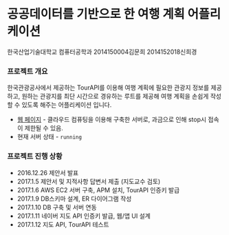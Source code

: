 # 공공데이터를 기반으로 한 여행 계획 어플리케이션 

한국산업기술대학교 컴퓨터공학과
2014150004김문희 2014152018신희경

### 프로젝트 개요

한국관광공사에서 제공하는 TourAPI를 이용해 여행 계획에 필요한 관광지 정보를 제공하고,
원하는 관광지를 최단 시간으로 경유하는 루트를 제공해 여행 계획을 손쉽게 작성할 수 있도록 해주는
어플리케이션 입니다.

* [웹 페이지](http://52.79.131.13:8080) - 클라우드 컴퓨팅을 이용해 구축한 서버로, 과금으로 인해 stop시 접속이 제한될 수 있음.
* 현재 서버 상태 - `running`

### 프로젝트 진행 상황

* 2016.12.26	제안서 발표
* 2017.1.5	제안서 및 지적사항 답변서 제출 (지도교수 검토)
* 2017.1.6	AWS EC2 서버 구축, APM 설치, TourAPI 인증키 발급
* 2017.1.9	DB스키마 설계, ER 다이어그램 작성
* 2017.1.10	DB 구축 및 서버 연동
* 2017.1.11	네이버 지도 API 인증키 발급, 웹/앱 UI 설계
* 2017.1.12	지도 API, TourAPI 테스트
